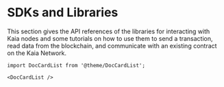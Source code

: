 # SDKs and Libraries

This section gives the API references of the libraries for interacting with Kaia nodes and some tutorials on how to use them to send a transaction, read data from the blockchain, and communicate with an existing contract on the Kaia Network.

```mdx-code-block
import DocCardList from '@theme/DocCardList';

<DocCardList />
```
